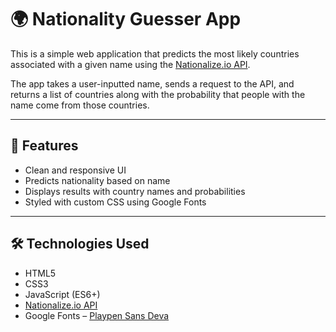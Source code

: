 # 🌍 Nationality Guesser App

This is a simple web application that predicts the most likely countries associated with a given name using the [Nationalize.io API](https://nationalize.io/). 

The app takes a user-inputted name, sends a request to the API, and returns a list of countries along with the probability that people with the name come from those countries.

---

## 🚀 Features

- Clean and responsive UI
- Predicts nationality based on name
- Displays results with country names and probabilities
- Styled with custom CSS using Google Fonts

---

## 🛠️ Technologies Used

- HTML5
- CSS3
- JavaScript (ES6+)
- [Nationalize.io API](https://nationalize.io/)
- Google Fonts – [Playpen Sans Deva](https://fonts.google.com/specimen/Playpen+Sans+Deva)

